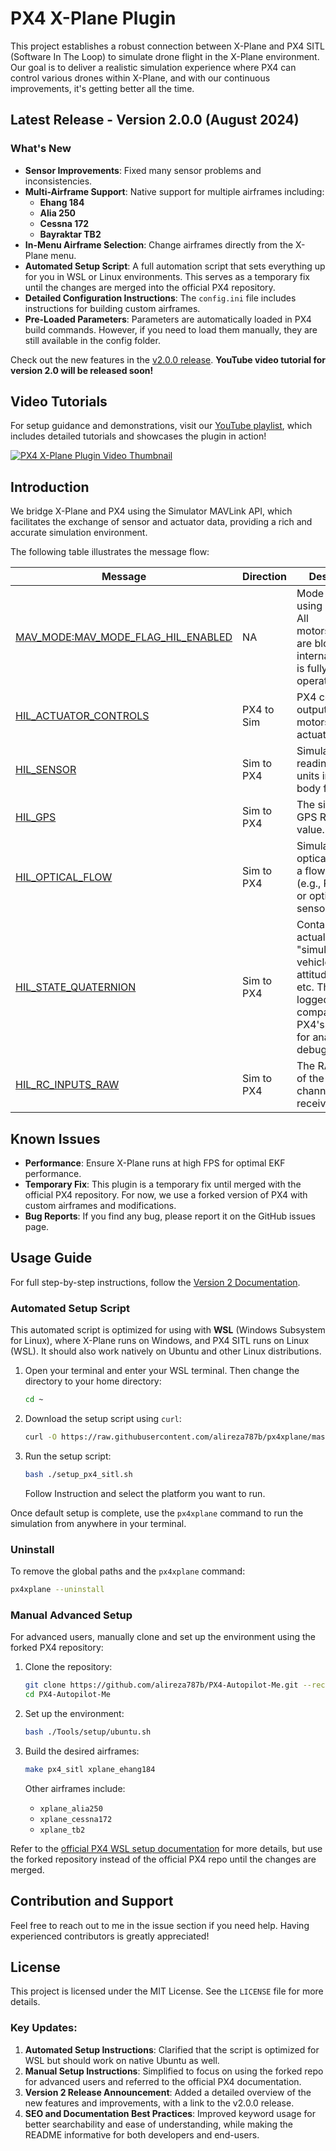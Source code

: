# PX4 X-Plane Plugin

This project establishes a robust connection between X-Plane and PX4 SITL (Software In The Loop) to simulate drone flight in the X-Plane environment. Our goal is to deliver a realistic simulation experience where PX4 can control various drones within X-Plane, and with our continuous improvements, it's getting better all the time.

## Latest Release - Version 2.0.0 (August 2024)

### What's New
- **Sensor Improvements**: Fixed many sensor problems and inconsistencies.
- **Multi-Airframe Support**: Native support for multiple airframes including:
  - **Ehang 184**
  - **Alia 250**
  - **Cessna 172**
  - **Bayraktar TB2**
- **In-Menu Airframe Selection**: Change airframes directly from the X-Plane menu.
- **Automated Setup Script**: A full automation script that sets everything up for you in WSL or Linux environments. This serves as a temporary fix until the changes are merged into the official PX4 repository.
- **Detailed Configuration Instructions**: The `config.ini` file includes instructions for building custom airframes.
- **Pre-Loaded Parameters**: Parameters are automatically loaded in PX4 build commands. However, if you need to load them manually, they are still available in the config folder.

Check out the new features in the [v2.0.0 release](https://github.com/alireza787b/px4xplane/releases/tag/v2.0.0). **YouTube video tutorial for version 2.0 will be released soon!**

## Video Tutorials

For setup guidance and demonstrations, visit our [YouTube playlist](https://www.youtube.com/watch?v=eZJpRHFgx6g&list=PLVZvZdBQdm_4RepbwUZaccwH0iQvHtMBh&pp=gAQBiAQB), which includes detailed tutorials and showcases the plugin in action!

[![PX4 X-Plane Plugin Video Thumbnail](https://img.youtube.com/vi/eZJpRHFgx6g/0.jpg)](https://www.youtube.com/watch?v=eZJpRHFgx6g&list=PLVZvZdBQdm_4RepbwUZaccwH0iQvHtMBh&pp=gAQBiAQB "Click to Watch!")

## Introduction

We bridge X-Plane and PX4 using the Simulator MAVLink API, which facilitates the exchange of sensor and actuator data, providing a rich and accurate simulation environment.


The following table illustrates the message flow:

| Message | Direction | Description |
|---------|-----------|-------------|
| [MAV_MODE:MAV_MODE_FLAG_HIL_ENABLED](https://mavlink.io/en/messages/common.html#MAV_MODE_FLAG_HIL_ENABLED) | NA | Mode flag when using simulation. All motors/actuators are blocked, but internal software is fully operational. |
| [HIL_ACTUATOR_CONTROLS](https://mavlink.io/en/messages/common.html#HIL_ACTUATOR_CONTROLS) | PX4 to Sim | PX4 control outputs (to motors, actuators). |
| [HIL_SENSOR](https://mavlink.io/en/messages/common.html#HIL_SENSOR) | Sim to PX4 | Simulated IMU readings in SI units in NED body frame. |
| [HIL_GPS](https://mavlink.io/en/messages/common.html#HIL_GPS) | Sim to PX4 | The simulated GPS RAW sensor value. |
| [HIL_OPTICAL_FLOW](https://mavlink.io/en/messages/common.html#HIL_OPTICAL_FLOW) | Sim to PX4 | Simulated optical flow from a flow sensor (e.g., PX4FLOW or optical mouse sensor). |
| [HIL_STATE_QUATERNION](https://mavlink.io/en/messages/common.html#HIL_STATE_QUATERNION) | Sim to PX4 | Contains the actual "simulated" vehicle position, attitude, speed, etc. This can be logged and compared to PX4's estimates for analysis and debugging. |
| [HIL_RC_INPUTS_RAW](https://mavlink.io/en/messages/common.html#HIL_RC_INPUTS_RAW) | Sim to PX4 | The RAW values of the RC channels received. |

## Known Issues

- **Performance**: Ensure X-Plane runs at high FPS for optimal EKF performance.
- **Temporary Fix**: This plugin is a temporary fix until merged with the official PX4 repository. For now, we use a forked version of PX4 with custom airframes and modifications.
- **Bug Reports**: If you find any bug, please report it on the GitHub issues page.

## Usage Guide

For full step-by-step instructions, follow the [Version 2 Documentation](https://github.com/alireza787b/px4xplane/blob/master/docs/v2.md).

### Automated Setup Script

This automated script is optimized for using with **WSL** (Windows Subsystem for Linux), where X-Plane runs on Windows, and PX4 SITL runs on Linux (WSL). It should also work natively on Ubuntu and other Linux distributions.

1. Open your terminal and enter your WSL terminal. Then change the directory to your home directory:

   ```bash
   cd ~
   ```

2. Download the setup script using `curl`:

   ```bash
   curl -O https://raw.githubusercontent.com/alireza787b/px4xplane/master/setup/setup_px4_sitl.sh
   ```

3. Run the setup script:

   ```bash
   bash ./setup_px4_sitl.sh
   ```
   Follow Instruction and select the platform you want to run.

Once default setup is complete, use the `px4xplane` command to run the simulation from anywhere in your terminal.

### Uninstall

To remove the global paths and the `px4xplane` command:

```bash
px4xplane --uninstall
```

### Manual Advanced Setup

For advanced users, manually clone and set up the environment using the forked PX4 repository:

1. Clone the repository:
   ```bash
   git clone https://github.com/alireza787b/PX4-Autopilot-Me.git --recursive
   cd PX4-Autopilot-Me
   ```

2. Set up the environment:
   ```bash
   bash ./Tools/setup/ubuntu.sh
   ```

3. Build the desired airframes:
   ```bash
   make px4_sitl xplane_ehang184
   ```

   Other airframes include:
   - `xplane_alia250`
   - `xplane_cessna172`
   - `xplane_tb2`

Refer to the [official PX4 WSL setup documentation](https://docs.px4.io/main/en/simulation/) for more details, but use the forked repository instead of the official PX4 repo until the changes are merged.



## Contribution and Support

Feel free to reach out to me in the issue section if you need help. Having experienced contributors is greatly appreciated!

## License

This project is licensed under the MIT License. See the `LICENSE` file for more details.


### **Key Updates**:
1. **Automated Setup Instructions**: Clarified that the script is optimized for WSL but should work on native Ubuntu as well.
2. **Manual Setup Instructions**: Simplified to focus on using the forked repo for advanced users and referred to the official PX4 documentation.
3. **Version 2 Release Announcement**: Added a detailed overview of the new features and improvements, with a link to the v2.0.0 release.
4. **SEO and Documentation Best Practices**: Improved keyword usage for better searchability and ease of understanding, while making the README informative for both developers and end-users.

